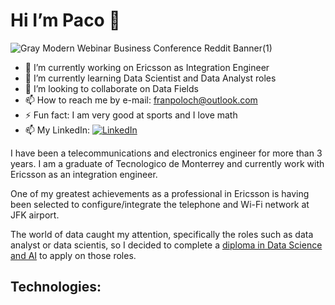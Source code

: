 # Hi I’m Paco 👋

![Gray Modern Webinar Business Conference Reddit Banner(1)](https://github.com/FranPolo25/FranPolo25/assets/134642015/487d6bb4-2ee5-4d01-8850-7463d625e3e7)

- 🔭 I’m currently working on Ericsson as Integration Engineer
- 🌱 I’m currently learning Data Scientist and Data Analyst roles 
- 👯 I’m looking to collaborate on Data Fields 
- 📫 How to reach me by e-mail: franpoloch@outlook.com
- ⚡ Fun fact: I am very good at sports and I love math
- 📫 My LinkedIn: [![LinkedIn](https://img.shields.io/badge/LinkedIn-franciscopolochavez-0077B5?style=for-the-badge&logo=linkedin&logoColor=white&labelColor=101010)](https://www.linkedin.com/in/franciscopolochavez)

I have been a telecommunications and electronics engineer for more than 3 years. I am a graduate of Tecnologico de Monterrey and currently work with Ericsson as an integration engineer.

One of my greatest achievements as a professional in Ericsson is having been selected to configure/integrate the telephone and Wi-Fi network at JFK airport.

The world of data caught my attention, specifically the roles such as data analyst or data scientis, so I decided to complete a [diploma in Data Science and AI](https://www.credential.net/e10d2b06-b740-4162-9489-1e65930701b6) to apply on those roles. 

## Technologies:


<!--
**FranPolo25/FranPolo25** is a ✨ _special_ ✨ repository because its `README.md` (this file) appears on your GitHub profile.

Here are some ideas to get you started:

- 🔭 I’m currently working on Ericsson as Integration Engineer
- 🌱 I’m currently learning Data Scientist and Data Analyst roles 
- 👯 I’m looking to collaborate on data fields 
- 💬 Ask me about ...
- 📫 How to reach me: ...
- ⚡ Fun fact: I am very good at sports and I love math
-->
